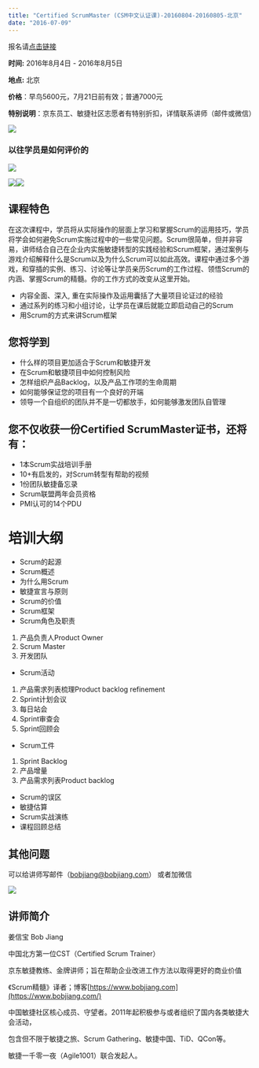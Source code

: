 ```yaml
---
title: "Certified ScrumMaster (CSM中文认证课)-20160804-20160805-北京"
date: "2016-07-09"
---
```


报名请[点击链接](https://yihuode.io/activities/315)

**时间:** 2016年8月4日 - 2016年8月5日

**地点:** 北京

**价格**：早鸟5600元，7月21日前有效；普通7000元

**特别说明**：京东员工、敏捷社区志愿者有特别折扣，详情联系讲师（邮件或微信）

![](https://res.yihuode.io/FomBwO6E22wD2ti3Pha5f4-kHUKf)

### 以往学员是如何评价的

![](https://res.yihuode.io/FlLjKycAxftBPkVX9VPZHjN-dO_l)

![](https://res.yihuode.io/FsRgdx1G6Q3l9U_XoNZkQUK0O2Pm)![](https://res.yihuode.io/FtVkCDHneA8toYd2ckSwOZYmEyQb)

## **课程特色**

在这次课程中，学员将从实际操作的层面上学习和掌握Scrum的运用技巧，学员将学会如何避免Scrum实施过程中的一些常见问题。Scrum很简单，但并非容易，讲师结合自己在企业内实施敏捷转型的实践经验和Scrum框架，通过案例与游戏介绍解释什么是Scrum以及为什么Scrum可以如此高效。课程中通过多个游戏，和穿插的实例、练习、讨论等让学员亲历Scrum的工作过程、领悟Scrum的内涵、掌握Scrum的精髓。你的工作方式的改变从这里开始。

- 内容全面、深入, 重在实际操作及运用囊括了大量项目论证过的经验
- 通过系列的练习和小组讨论，让学员在课后就能立即启动自己的Scrum
- 用Scrum的方式来讲Scrum框架

## **您将学到**

- 什么样的项目更加适合于Scrum和敏捷开发
- 在Scrum和敏捷项目中如何控制风险
- 怎样组织产品Backlog，以及产品工作项的生命周期
- 如何能够保证您的项目有一个良好的开端
- 领导一个自组织的团队并不是一切都放手，如何能够激发团队自管理

## **您不仅收获一份Certified ScrumMaster证书，还将有：**

- 1本Scrum实战培训手册
- 10+有启发的，对Scrum转型有帮助的视频
- 1份团队敏捷备忘录
- Scrum联盟两年会员资格
- PMI认可的14个PDU

# **培训大纲**

- Scrum的起源
- Scrum概述
- 为什么用Scrum
- 敏捷宣言与原则
- Scrum的价值
- Scrum框架
- Scrum角色及职责

1. 产品负责人Product Owner
2. Scrum Master
3. 开发团队

- Scrum活动

1. 产品需求列表梳理Product backlog refinement
2. Sprint计划会议
3. 每日站会
4. Sprint审查会
5. Sprint回顾会

- Scrum工件

1. Sprint Backlog
2. 产品增量
3. 产品需求列表Product backlog

- Scrum的误区
- 敏捷估算
- Scrum实战演练
- 课程回顾总结

## 其他问题

可以给讲师写邮件（[bobjiang@bobjiang.com](mailto:bobjiang@bobjiang.com)） 或者加微信

![](https://res.yihuode.io/FmYXhl_c0hY6FmnPeuhvc4fJlHeb)

## 讲师简介

姜信宝 Bob Jiang

中国北方第一位CST（Certified Scrum Trainer）

京东敏捷教练、金牌讲师；旨在帮助企业改进工作方法以取得更好的商业价值

《Scrum精髓》译者；博客[https://www.bobjiang.com](https://www.bobjiang.com/)

中国敏捷社区核心成员、守望者。2011年起积极参与或者组织了国内各类敏捷大会活动，

包含但不限于敏捷之旅、Scrum Gathering、敏捷中国、TiD、QCon等。

敏捷一千零一夜（Agile1001）联合发起人。
